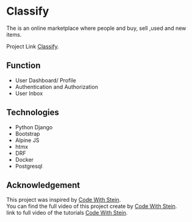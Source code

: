 # Classify 

The is an online marketplace where people and buy, sell ,used and new items.
 
 
Project Link [Classify](http://rcoffie.pythonanywhere.com). 
## Function

- User Dashboard/ Profile
- Authentication and Authorization
- User Inbox

 ## Technologies

- Python Django
- Bootstrap 
- Alpine JS
- htmx 
- DRF
- Docker 
- Postgresql


## Acknowledgement
This project was inspired by [Code With Stein](https://codewithstein.com/).  
You can find the full video of this project create by [Code With Stein](https://www.youtube.com/c/codewithstein).  
link to full video of the tutorials [Code With Stein](https://www.youtube.com/watch?v=ZxMB6Njs3ck&t=7759s).  
